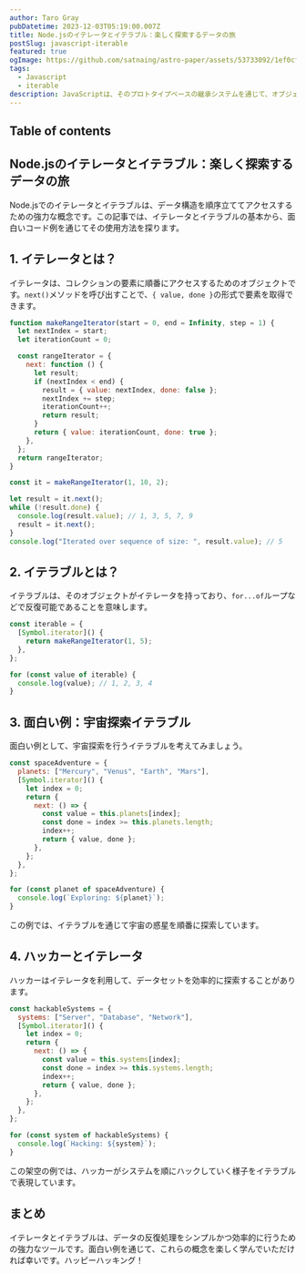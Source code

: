 ```yaml
---
author: Taro Gray
pubDatetime: 2023-12-03T05:19:00.007Z
title: Node.jsのイテレータとイテラブル：楽しく探索するデータの旅
postSlug: javascript-iterable
featured: true
ogImage: https://github.com/satnaing/astro-paper/assets/53733092/1ef0cf03-8137-4d67-ac81-84a032119e3a
tags:
  - Javascript
  - iterable
description: JavaScriptは、そのプロトタイプベースの継承システムを通じて、オブジェクトが他のオブジェクトのプロパティやメソッドを継承する方法を提供しています。この記事では、JavaScriptのプロトタイプチェーンの基本を面白く学びましょう！
---
```


## Table of contents

## Node.jsのイテレータとイテラブル：楽しく探索するデータの旅

Node.jsでのイテレータとイテラブルは、データ構造を順序立ててアクセスするための強力な概念です。この記事では、イテレータとイテラブルの基本から、面白いコード例を通じてその使用方法を探ります。

## 1. イテレータとは？

イテレータは、コレクションの要素に順番にアクセスするためのオブジェクトです。`next()`メソッドを呼び出すことで、`{ value, done }`の形式で要素を取得できます。

```javascript
function makeRangeIterator(start = 0, end = Infinity, step = 1) {
  let nextIndex = start;
  let iterationCount = 0;

  const rangeIterator = {
    next: function () {
      let result;
      if (nextIndex < end) {
        result = { value: nextIndex, done: false };
        nextIndex += step;
        iterationCount++;
        return result;
      }
      return { value: iterationCount, done: true };
    },
  };
  return rangeIterator;
}

const it = makeRangeIterator(1, 10, 2);

let result = it.next();
while (!result.done) {
  console.log(result.value); // 1, 3, 5, 7, 9
  result = it.next();
}
console.log("Iterated over sequence of size: ", result.value); // 5
```

## 2. イテラブルとは？

イテラブルは、そのオブジェクトがイテレータを持っており、`for...of`ループなどで反復可能であることを意味します。

```javascript
const iterable = {
  [Symbol.iterator]() {
    return makeRangeIterator(1, 5);
  },
};

for (const value of iterable) {
  console.log(value); // 1, 2, 3, 4
}
```

## 3. 面白い例：宇宙探索イテラブル

面白い例として、宇宙探索を行うイテラブルを考えてみましょう。

```javascript
const spaceAdventure = {
  planets: ["Mercury", "Venus", "Earth", "Mars"],
  [Symbol.iterator]() {
    let index = 0;
    return {
      next: () => {
        const value = this.planets[index];
        const done = index >= this.planets.length;
        index++;
        return { value, done };
      },
    };
  },
};

for (const planet of spaceAdventure) {
  console.log(`Exploring: ${planet}`);
}
```

この例では、イテラブルを通じて宇宙の惑星を順番に探索しています。

## 4. ハッカーとイテレータ

ハッカーはイテレータを利用して、データセットを効率的に探索することがあります。

```javascript
const hackableSystems = {
  systems: ["Server", "Database", "Network"],
  [Symbol.iterator]() {
    let index = 0;
    return {
      next: () => {
        const value = this.systems[index];
        const done = index >= this.systems.length;
        index++;
        return { value, done };
      },
    };
  },
};

for (const system of hackableSystems) {
  console.log(`Hacking: ${system}`);
}
```

この架空の例では、ハッカーがシステムを順にハックしていく様子をイテラブルで表現しています。

## まとめ

イテレータとイテラブルは、データの反復処理をシンプルかつ効率的に行うための強力なツールです。面白い例を通じて、これらの概念を楽しく学んでいただければ幸いです。ハッピーハッキング！
